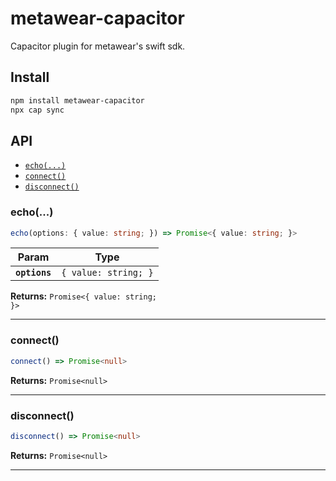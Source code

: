 # metawear-capacitor

Capacitor plugin for metawear's swift sdk.

## Install

```bash
npm install metawear-capacitor
npx cap sync
```

## API

<docgen-index>

* [`echo(...)`](#echo)
* [`connect()`](#connect)
* [`disconnect()`](#disconnect)

</docgen-index>

<docgen-api>
<!--Update the source file JSDoc comments and rerun docgen to update the docs below-->

### echo(...)

```typescript
echo(options: { value: string; }) => Promise<{ value: string; }>
```

| Param         | Type                            |
| ------------- | ------------------------------- |
| **`options`** | <code>{ value: string; }</code> |

**Returns:** <code>Promise&lt;{ value: string; }&gt;</code>

--------------------


### connect()

```typescript
connect() => Promise<null>
```

**Returns:** <code>Promise&lt;null&gt;</code>

--------------------


### disconnect()

```typescript
disconnect() => Promise<null>
```

**Returns:** <code>Promise&lt;null&gt;</code>

--------------------

</docgen-api>
